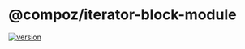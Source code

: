 # @compoz/iterator-block-module

[![version](https://img.shields.io/npm/v/@compoz/iterator-block-module.svg?style=flat-square)](https://www.npmjs.com/package/@compoz/iterator-block-module)
